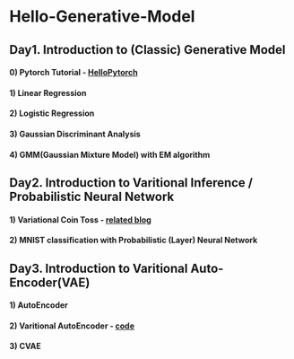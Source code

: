 
# Hello-Generative-Model

## Day1. Introduction to (Classic) Generative Model

#### 0) Pytorch Tutorial - [HelloPytorch](https://github.com/InsuJeon/HelloPyTorch)
#### 1) Linear Regression
#### 2) Logistic Regression
#### 3) Gaussian Discriminant Analysis
#### 4) GMM(Gaussian Mixture Model) with EM algorithm


## Day2. Introduction to Varitional Inference / Probabilistic Neural Network

#### 1) Variational Coin Toss - [related blog](http://www.openias.org/variational-coin-toss)
#### 2) MNIST classification with Probabilistic (Layer) Neural Network


## Day3. Introduction to Varitional Auto-Encoder(VAE)
#### 1) AutoEncoder
#### 2) Varitional AutoEncoder - [code](https://github.com/GunhoChoi/PyTorch-FastCampus/tree/master/08_Autoencoder)
#### 3) CVAE


